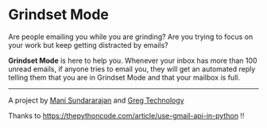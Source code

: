 # Grindset Mode

Are people emailing you while you are grinding? Are you trying to focus on your work but keep getting distracted by emails? 

<b>Grindset Mode</b> is here to help you. Whenever your inbox has more than 100 unread emails, if anyone tries to email you, they will get an automated reply telling them that you are in Grindset Mode and that your mailbox is full.

---

A project by [Mani Sundararajan](https://itsrainingmani.dev/) and [Greg Technology](https://greg.technology/)

Thanks to https://thepythoncode.com/article/use-gmail-api-in-python !!
